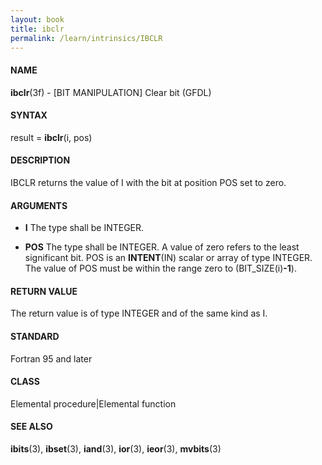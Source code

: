 ```yaml
---
layout: book
title: ibclr
permalink: /learn/intrinsics/IBCLR
---
```

#### NAME

__ibclr__(3f) - \[BIT MANIPULATION\] Clear bit
(GFDL)

#### SYNTAX

result = __ibclr__(i, pos)

#### DESCRIPTION

IBCLR returns the value of I with the bit at position POS set to zero.

#### ARGUMENTS

  - __I__
    The type shall be INTEGER.

  - __POS__
    The type shall be INTEGER. A value of zero refers to the least
    significant bit. POS is an __INTENT__(IN) scalar or array of type
    INTEGER. The value of POS must be within the range zero to
    (BIT\_SIZE(i)__-1__).

#### RETURN VALUE

The return value is of type INTEGER and of the same kind as I.

#### STANDARD

Fortran 95 and later

#### CLASS

Elemental procedure\|Elemental function

#### SEE ALSO

__ibits__(3), __ibset__(3), __iand__(3), __ior__(3), __ieor__(3),
__mvbits__(3)
